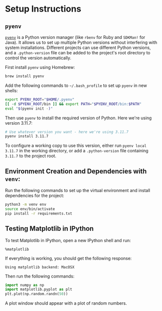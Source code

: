 # Setup Instructions

## `pyenv`

[`pyenv`](https://github.com/pyenv/pyenv) is a Python version manager (like
`rbenv` for Ruby and `SDKMan!` for Java).  It allows us to set up multiple
Python versions without interfering with system installations.  Different
projects can use different Python versions, and a `.python-version` file can be
added to the project's root directory to control the version automatically.

First install `pyenv` using Homebrew:

```bash
brew install pyenv
```

Add the following commands to `~/.bash_profile` to set up `pyenv` in new shells:

```bash
export PYENV_ROOT="$HOME/.pyenv"
[[ -d $PYENV_ROOT/bin ]] && export PATH="$PYENV_ROOT/bin:$PATH"
eval "$(pyenv init -)"
```

Then use `pyenv` to install the required version of Python.  Here we're using
version 3.11.7:

```bash
# Use whatever version you want - here we're using 3.11.7
pyenv install 3.11.7
```

To configure a working copy to use this version, either run `pyenv local 3.11.7`
in the working directory, or add a `.python-version` file containing `3.11.7` to
the project root.


## Environment Creation and Dependencies with `venv`:

Run the following commands to set up the virtual environment and install
dependencies for the project:

```bash
python3 -m venv env
source env/bin/activate
pip install -r requirements.txt
```


## Testing Matplotlib in IPython

To test Matplotlib in IPython, open a new IPython shell and run:

```
%matplotlib
```

If everything is working, you should get the following response:

```
Using matplotlib backend: MacOSX
```

Then run the following commands:

```python
import numpy as np
import matplotlib.pyplot as plt
plt.plot(np.random.randn(50))
```

A plot window should appear with a plot of random numbers.
